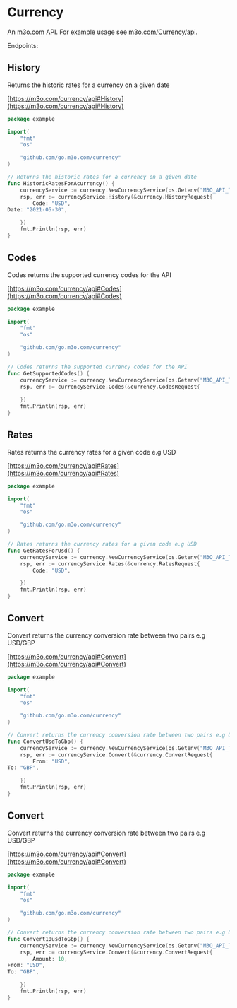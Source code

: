 # Currency

An [m3o.com](https://m3o.com) API. For example usage see [m3o.com/Currency/api](https://m3o.com/Currency/api).

Endpoints:

## History

Returns the historic rates for a currency on a given date


[https://m3o.com/currency/api#History](https://m3o.com/currency/api#History)

```go
package example

import(
	"fmt"
	"os"

	"github.com/go.m3o.com/currency"
)

// Returns the historic rates for a currency on a given date
func HistoricRatesForAcurrency() {
	currencyService := currency.NewCurrencyService(os.Getenv("M3O_API_TOKEN"))
	rsp, err := currencyService.History(&currency.HistoryRequest{
		Code: "USD",
Date: "2021-05-30",

	})
	fmt.Println(rsp, err)
}
```
## Codes

Codes returns the supported currency codes for the API


[https://m3o.com/currency/api#Codes](https://m3o.com/currency/api#Codes)

```go
package example

import(
	"fmt"
	"os"

	"github.com/go.m3o.com/currency"
)

// Codes returns the supported currency codes for the API
func GetSupportedCodes() {
	currencyService := currency.NewCurrencyService(os.Getenv("M3O_API_TOKEN"))
	rsp, err := currencyService.Codes(&currency.CodesRequest{
		
	})
	fmt.Println(rsp, err)
}
```
## Rates

Rates returns the currency rates for a given code e.g USD


[https://m3o.com/currency/api#Rates](https://m3o.com/currency/api#Rates)

```go
package example

import(
	"fmt"
	"os"

	"github.com/go.m3o.com/currency"
)

// Rates returns the currency rates for a given code e.g USD
func GetRatesForUsd() {
	currencyService := currency.NewCurrencyService(os.Getenv("M3O_API_TOKEN"))
	rsp, err := currencyService.Rates(&currency.RatesRequest{
		Code: "USD",

	})
	fmt.Println(rsp, err)
}
```
## Convert

Convert returns the currency conversion rate between two pairs e.g USD/GBP


[https://m3o.com/currency/api#Convert](https://m3o.com/currency/api#Convert)

```go
package example

import(
	"fmt"
	"os"

	"github.com/go.m3o.com/currency"
)

// Convert returns the currency conversion rate between two pairs e.g USD/GBP
func ConvertUsdToGbp() {
	currencyService := currency.NewCurrencyService(os.Getenv("M3O_API_TOKEN"))
	rsp, err := currencyService.Convert(&currency.ConvertRequest{
		From: "USD",
To: "GBP",

	})
	fmt.Println(rsp, err)
}
```
## Convert

Convert returns the currency conversion rate between two pairs e.g USD/GBP


[https://m3o.com/currency/api#Convert](https://m3o.com/currency/api#Convert)

```go
package example

import(
	"fmt"
	"os"

	"github.com/go.m3o.com/currency"
)

// Convert returns the currency conversion rate between two pairs e.g USD/GBP
func Convert10usdToGbp() {
	currencyService := currency.NewCurrencyService(os.Getenv("M3O_API_TOKEN"))
	rsp, err := currencyService.Convert(&currency.ConvertRequest{
		Amount: 10,
From: "USD",
To: "GBP",

	})
	fmt.Println(rsp, err)
}
```
